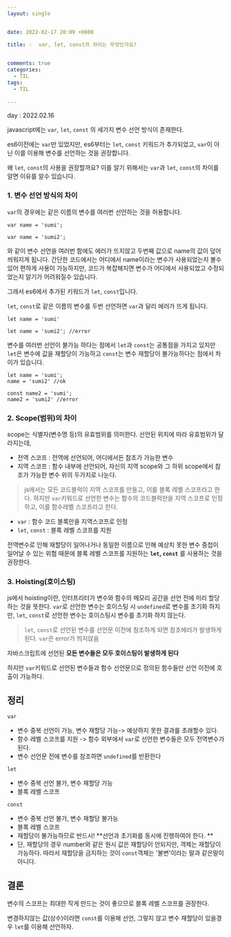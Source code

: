 ```yaml
---
layout: single


date: 2022-02-17 20:09 +0800

title: 💡  var, let, const의 차이는 무엇인가요?

  
comments: true
categories: 
  - TIL
tags: 
  - TIL
  
---
```




day : 2022.02.16


javascript에는 `var`, `let`, `const` 의 세가지 변수 선언 방식이 존재한다. 

es6이전에는 `var`만 있었지만, es6부터는 `let`, `const` 키워드가 추가되었고, `var`이 아닌 이를 이용해 변수를 선언하는 것을 권장합니다. 


 왜 `let`, `const`의 사용을 권장할까요?
이를 알기 위해서는 `var`과 `let`, `const`의 차이를 알면 이유를 알수 있습니다. 

### 1. 변수 선언 방식의 차이

`var`의 경우에는 같은 이름의 변수를 여러번 선언하는 것을 허용합니다. 
```
var name = 'sumi';

var name = 'sumi2';
```
와 같이 변수 선언을 여러번 함에도 에러가 뜨지않고 두번째 값으로 name의 값이 덮어씌워지게 됩니다. 
간단한 코드에서는 어디에서 name이라는 변수가 사용되었는지 볼수있어 편하게 사용이 가능하지만, 코드가 복잡해지면 변수가 어디에서 사용되었고 수정되었는지 알기가 어려워질수 있습니다. 

그래서 es6에서 추가된 키워드가 `let`, `const`입니다.

`let`, `const`로 같은 이름의 변수를 두번 선언하면 `var`과 달리 에러가 뜨게 됩니다. 

```
let name = 'sumi'

let name = 'sumi2'; //error
```

변수를 여러번 선언이 불가능 하다는 점에서 `let`과 `const`는 공통점을 가지고 있지만
`let`은 변수에 값을 재할당이 가능하고
`const`는 변수 재할당이 불가능하다는 점에서 차이가 있습니다. 

```
let name = 'sumi';
name = 'sumi2' //ok

const name2 = 'sumi';
name2 = 'sumi2' //error
```

### 2. Scope(범위)의 차이


scope는 식별자(변수명 등)의 유효범위를 의미한다. 
선언된 위치에 따라 유효범위가 달라지는데, 
- 전역 스코프 : 전역에 선언되어, 어디에서든 참조가 가능한 변수
- 지역 스코프 : 함수 내부에 선언되어, 자신의 지역 scope와 그 하위 scope에서 참조가 가능한 변수
위의 두가지로 나눈다. 

> js에서는 모든 코드블럭이 지역 스코프를 만들고, 이를 블록 레벨 스코프라고 한다. 
> 하지만 `var`키워드로 선언한 변수는 함수의 코드블럭만을 지역 스코프로 인정하고, 이를 함수레벨 스코프라고 한다.

- `var` : 함수 코드 블록만을 지역스코프로 인정
- `let`, `const` : 블록 레벨 스코프를 지원

전역변수로 인해 재할당이 일어나거나 동일한 이름으로 인해 예상치 못한 변수 중첩이 일어날 수 있는 위험 때문에 블록 레벨 스코프를 지원하는 **`let`, `const`** 를 사용하는 것을 권장한다. 

### 3. Hoisting(호이스팅)

js에서 hoisting이란, 인터프리터가 변수와 함수의 메모리 공간을 선언 전에 미리 할당하는 것을 뜻한다. 
`var`로 선언한 변수는 호이스팅 시 `undefined`로 변수를 초기화 하지만, 
`let`, `const`로 선언한 변수는 호이스팅시 변수를 초기화 하지 않는다. 

> `let`, `const`로 선언된 변수를 선언문 이전에 참조하게 되면 참조에러가 발생하게 된다. 
> `var`은 error가 띄지않음



자바스크립트에 선언된 **모든 변수들은 모두 호이스팅이 발생하게 된다**

하지만 `var`키워드로 선언된 변수들과 함수 선언문으로 정의된 함수들만 선언 이전에 호출이 가능하다. 



## 정리

`var`
- 변수 중복 선언이 가능, 변수 재할당 가능-> 예상하지 못한 결과를 초래할수 있다. 
- 함수 레벨 스코프를 지원 -> 함수 외부에서 `var`로 선언한 변수들은 모두 전역변수가 된다. 
- 변수 선언문 전에 변수를 참조하면 `undefined`를 반환한다 

`let`
- 변수 중복 선언 불가, 변수 재할당 가능
- 블록 레벨 스코프

`const`
- 변수 중복 선언 불가, 변수 재할당 불가능
- 블록 레벨 스코프
- 재할당이 불가능하므로 반드시! **선언과 초기화를 동시에 진행하여야 한다. **
- 단, 재할당의 경우 number와 같은 원시 값은 재할당이 안되지만, 객체는 재할당이 가능하다. 따라서 재할당을 금지하는 것이 `const`객체는 '불변'이라는 말과 같은말이 아니다. 


## 결론
변수의 스코프는 최대한 작게 만드는 것이 좋으므로 블록 레벨 스코프를 권장한다. 

변경하지않는 값(상수)이라면 `const`를 이용해 선언, 그렇지 않고 변수 재할당이 있을경우 `let`를 이용해 선언하자. 